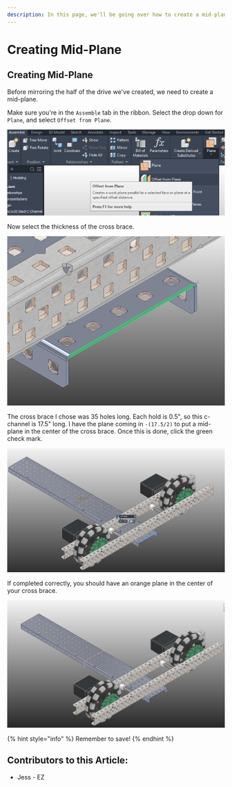```yaml
---
description: In this page, we'll be going over how to create a mid-plane.
---
```


# Creating Mid-Plane

## Creating Mid-Plane

Before mirroring the half of the drive we've created, we need to create a mid-plane.

Make sure you're in the `Assemble` tab in the ribbon.  Select the drop down for `Plane`, and select `Offset from Plane`. 

![Plane Menu](<../../../.gitbook/assets/image (90).png>)

Now select the thickness of the cross brace.  

![Plane Selection](<../../../.gitbook/assets/image (91).png>)

The cross brace I chose was 35 holes long.  Each hold is 0.5", so this c-channel is 17.5" long.  I have the plane coming in `-(17.5/2)` to put a mid-plane in the center of the cross brace.  Once this is done, click the green check mark. 

![Dimension Constraining the Plane](<../../../.gitbook/assets/image (92).png>)

If completed correctly, you should have an orange plane in the center of your cross brace. 

![Completed Mid-Plane](<../../../.gitbook/assets/image (94).png>)

{% hint style="info" %}
Remember to save!
{% endhint %}



## Contributors to this Article:

* Jess - EZ
